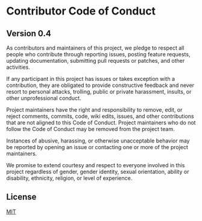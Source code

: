 # Contributor Code of Conduct

## Version 0.4

As contributors and maintainers of this project, we pledge to respect all people who contribute through reporting issues, posting feature requests, updating documentation, submitting pull requests or patches, and other activities.

If any participant in this project has issues or takes exception with a contribution, they are obligated to provide constructive feedback and never resort to personal attacks, trolling, public or private harassment, insults, or other unprofessional conduct.

Project maintainers have the right and responsibility to remove, edit, or reject comments, commits, code, wiki edits, issues, and other contributions that are not aligned to this Code of Conduct. Project maintainers who do not follow the Code of Conduct may be removed from the project team.

Instances of abusive, harassing, or otherwise unacceptable behavior may be reported by opening an issue or contacting one or more of the project maintainers.

We promise to extend courtesy and respect to everyone involved in this project regardless of gender, gender identity, sexual orientation, ability or disability, ethnicity, religion, or level of experience.

## License

[MIT](https://github.com/Bantik/contributor_covenant/blob/311ab1f16fe7f21b3a7534bd52282d3ba591112e/LICENSE)

